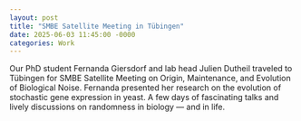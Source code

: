 ```yaml
---
layout: post
title: "SMBE Satellite Meeting in Tübingen"
date: 2025-06-03 11:45:00 -0000
categories: Work
---
```


Our PhD student Fernanda Giersdorf  and lab head Julien Dutheil  traveled to Tübingen for SMBE Satellite Meeting on Origin, Maintenance, and Evolution of Biological Noise. Fernanda presented her research on the evolution of stochastic gene expression in yeast. A few days of fascinating talks and lively discussions on randomness in biology — and in life.
